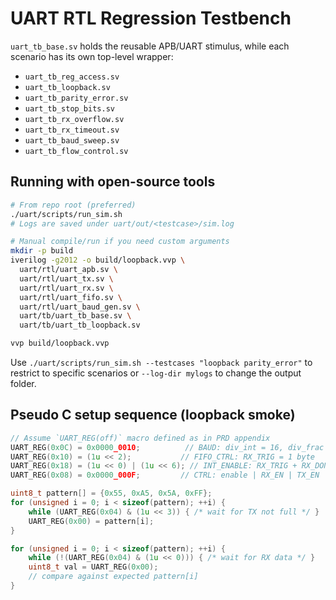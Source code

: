 # UART RTL Regression Testbench

`uart_tb_base.sv` holds the reusable APB/UART stimulus, while each scenario has
its own top-level wrapper:

- `uart_tb_reg_access.sv`
- `uart_tb_loopback.sv`
- `uart_tb_parity_error.sv`
- `uart_tb_stop_bits.sv`
- `uart_tb_rx_overflow.sv`
- `uart_tb_rx_timeout.sv`
- `uart_tb_baud_sweep.sv`
- `uart_tb_flow_control.sv`

## Running with open-source tools

```sh
# From repo root (preferred)
./uart/scripts/run_sim.sh
# Logs are saved under uart/out/<testcase>/sim.log

# Manual compile/run if you need custom arguments
mkdir -p build
iverilog -g2012 -o build/loopback.vvp \
  uart/rtl/uart_apb.sv \
  uart/rtl/uart_tx.sv \
  uart/rtl/uart_rx.sv \
  uart/rtl/uart_fifo.sv \
  uart/rtl/uart_baud_gen.sv \
  uart/tb/uart_tb_base.sv \
  uart/tb/uart_tb_loopback.sv

vvp build/loopback.vvp
```

Use `./uart/scripts/run_sim.sh --testcases "loopback parity_error"` to restrict
to specific scenarios or `--log-dir mylogs` to change the output folder.

## Pseudo C setup sequence (loopback smoke)

```c
// Assume `UART_REG(off)` macro defined as in PRD appendix
UART_REG(0x0C) = 0x0000_0010;          // BAUD: div_int = 16, div_frac = 0
UART_REG(0x10) = (1u << 2);           // FIFO_CTRL: RX_TRIG = 1 byte
UART_REG(0x18) = (1u << 0) | (1u << 6); // INT_ENABLE: RX_TRIG + RX_DONE
UART_REG(0x08) = 0x0000_000F;         // CTRL: enable | RX_EN | TX_EN | LOOPBACK

uint8_t pattern[] = {0x55, 0xA5, 0x5A, 0xFF};
for (unsigned i = 0; i < sizeof(pattern); ++i) {
    while (UART_REG(0x04) & (1u << 3)) { /* wait for TX not full */ }
    UART_REG(0x00) = pattern[i];
}

for (unsigned i = 0; i < sizeof(pattern); ++i) {
    while (!(UART_REG(0x04) & (1u << 0))) { /* wait for RX data */ }
    uint8_t val = UART_REG(0x00);
    // compare against expected pattern[i]
}
```

